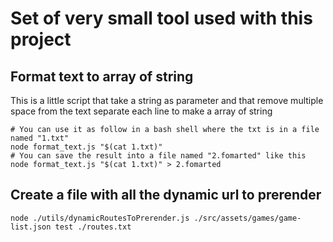 # Set of very small tool used with this project

## Format text to array of string

This is a little script that take a string as parameter and that remove multiple space from the text separate each line to make a array of string

```shell
# You can use it as follow in a bash shell where the txt is in a file named "1.txt"
node format_text.js "$(cat 1.txt)"
# You can save the result into a file named "2.fomarted" like this
node format_text.js "$(cat 1.txt)" > 2.fomarted
```

## Create a file with all the dynamic url to prerender

```shell
node ./utils/dynamicRoutesToPrerender.js ./src/assets/games/game-list.json test ./routes.txt
```
